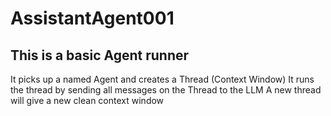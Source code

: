 # AssistantAgent001

## This is a basic Agent runner

It picks up a named Agent and creates a Thread (Context Window)
It runs the thread by sending all messages on the Thread to the LLM
A new thread will give a new clean context window
